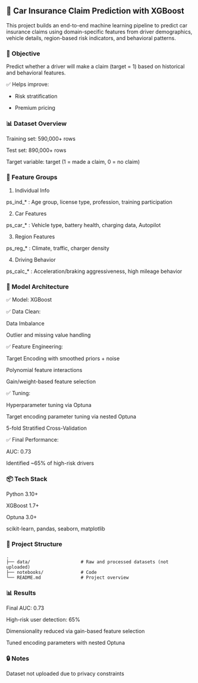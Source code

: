 ## 🚗 Car Insurance Claim Prediction with XGBoost

This project builds an end-to-end machine learning pipeline to predict car insurance claims using domain-specific features from driver demographics, vehicle details, region-based risk indicators, and behavioral patterns.

### 🌟 Objective

Predict whether a driver will make a claim (target = 1) based on historical and behavioral features.

✅ Helps improve:

- Risk stratification

- Premium pricing


### 📊 Dataset Overview

Training set: 590,000+ rows

Test set: 890,000+ rows

Target variable: target (1 = made a claim, 0 = no claim)

### 🧩 Feature Groups

1. Individual Info

ps_ind_* : Age group, license type, profession, training participation

2. Car Features

ps_car_* : Vehicle type, battery health, charging data, Autopilot

3. Region Features

ps_reg_* : Climate, traffic, charger density

4. Driving Behavior

ps_calc_* : Acceleration/braking aggressiveness, high mileage behavior

### 🧠 Model Architecture

✅ Model: XGBoost

✅ Data Clean:

Data Imbalance

Outlier and missing value handling

✅ Feature Engineering:

Target Encoding with smoothed priors + noise

Polynomial feature interactions

Gain/weight-based feature selection

✅ Tuning:

Hyperparameter tuning via Optuna

Target encoding parameter tuning via nested Optuna

5-fold Stratified Cross-Validation

✅ Final Performance:

AUC: 0.73

Identified ~65% of high-risk drivers

### 📦 Tech Stack

Python 3.10+

XGBoost 1.7+

Optuna 3.0+

scikit-learn, pandas, seaborn, matplotlib

### 📁 Project Structure
```
.
├── data/                   # Raw and processed datasets (not uploaded)
├── notebooks/              # Code
└── README.md               # Project overview
```

### 📊 Results

Final AUC: 0.73

High-risk user detection: 65%

Dimensionality reduced via gain-based feature selection

Tuned encoding parameters with nested Optuna


### 🔒 Notes

Dataset not uploaded due to privacy constraints
